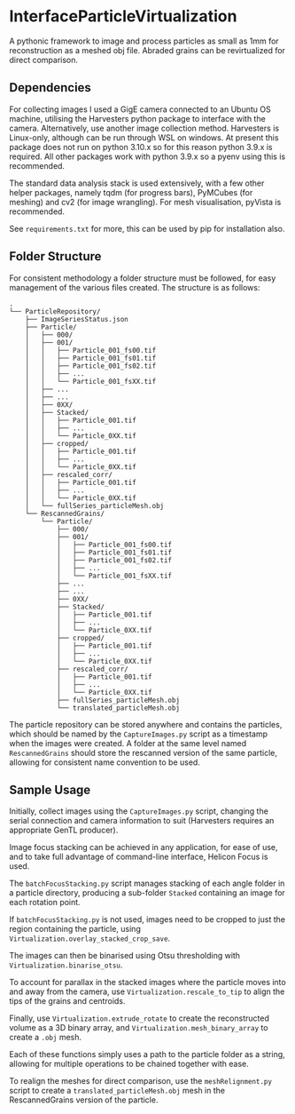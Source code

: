 # InterfaceParticleVirtualization
A pythonic framework to image and process particles as small as 1mm for reconstruction as a meshed obj file. Abraded grains can be revirtualized for direct comparison. 

## Dependencies
For collecting images I used a GigE camera connected to an Ubuntu OS machine, utilising the Harvesters python package to interface with the camera. 
Alternatively, use another image collection method.
Harvesters is Linux-only, although can be run through WSL on windows.
At present this package does not run on python 3.10.x so for this reason python 3.9.x is required.
All other packages work with python 3.9.x so a pyenv using this is recommended.

The standard data analysis stack is used extensively, with a few other helper packages, namely tqdm (for progress bars), PyMCubes (for meshing) and cv2 (for image wrangling).
For mesh visualisation, pyVista is recommended.

See `requirements.txt` for more, this can be used by pip for installation also.

## Folder Structure
For consistent methodology a folder structure must be followed, for easy management of the various files created. 
The structure is as follows:
```
.
└── ParticleRepository/
    ├── ImageSeriesStatus.json
    ├── Particle/
    │   ├── 000/
    │   ├── 001/
    │   │   ├── Particle_001_fs00.tif
    │   │   ├── Particle_001_fs01.tif
    │   │   ├── Particle_001_fs02.tif
    │   │   ├── ...
    │   │   └── Particle_001_fsXX.tif
    │   ├── ...
    │   ├── ...
    │   ├── 0XX/
    │   ├── Stacked/
    │   │   ├── Particle_001.tif
    │   │   ├── ...
    │   │   └── Particle_0XX.tif
    │   ├── cropped/
    │   │   ├── Particle_001.tif
    │   │   ├── ...
    │   │   └── Particle_0XX.tif
    │   ├── rescaled_corr/
    │   │   ├── Particle_001.tif
    │   │   ├── ...
    │   │   └── Particle_0XX.tif
    │   └── fullSeries_particleMesh.obj
    └── RescannedGrains/
        └── Particle/
            ├── 000/
            ├── 001/
            │   ├── Particle_001_fs00.tif
            │   ├── Particle_001_fs01.tif
            │   ├── Particle_001_fs02.tif
            │   ├── ...
            │   └── Particle_001_fsXX.tif
            ├── ...
            ├── ...
            ├── 0XX/
            ├── Stacked/
            │   ├── Particle_001.tif
            │   ├── ...
            │   └── Particle_0XX.tif
            ├── cropped/
            │   ├── Particle_001.tif
            │   ├── ...
            │   └── Particle_0XX.tif
            ├── rescaled_corr/
            │   ├── Particle_001.tif
            │   ├── ...
            │   └── Particle_0XX.tif
            ├── fullSeries_particleMesh.obj
            └── translated_particleMesh.obj
```
The particle repository can be stored anywhere and contains the particles, which should be named by the `CaptureImages.py` script as a timestamp when the images were created.
A folder at the same level named `RescannedGrains` should store the rescanned version of the same particle, allowing for consistent name convention to be used.

## Sample Usage
Initially, collect images using the `CaptureImages.py` script, changing the serial connection and camera information to suit (Harvesters requires an appropriate GenTL producer).

Image focus stacking can be achieved in any application, for ease of use, and to take full advantage of command-line interface, Helicon Focus is used. 

The `batchFocusStacking.py` script manages stacking of each angle folder in a particle directory, producing a sub-folder `Stacked` containing an image for each rotation point.

If `batchFocusStacking.py` is not used, images need to be cropped to just the region containing the particle, using `Virtualization.overlay_stacked_crop_save`.

The images can then be binarised using Otsu thresholding with `Virtualization.binarise_otsu`.

To account for parallax in the stacked images where the particle moves into and away from the camera, use `Virtualization.rescale_to_tip` to align the tips of the grains and centroids.

Finally, use `Virtualization.extrude_rotate` to create the reconstructed volume as a 3D binary array, and `Virtualization.mesh_binary_array` to create a `.obj` mesh.

Each of these functions simply uses a path to the particle folder as a string, allowing for multiple operations to be chained together with ease.

To realign the meshes for direct comparison, use the `meshRelignment.py` script to create a `translated_particleMesh.obj` mesh in the RescannedGrains version of the particle.
